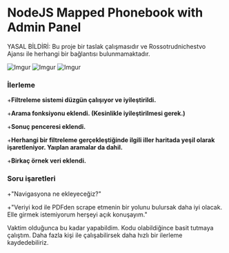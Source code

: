 # NodeJS Mapped Phonebook with Admin Panel

YASAL BİLDİRİ: Bu proje bir taslak çalışmasıdır ve Rossotrudnichestvo Ajansı ile herhangi bir bağlantısı bulunmamaktadır. 

![Imgur](https://i.imgur.com/dKUB8A3.jpg)
![Imgur](https://i.imgur.com/hMknDzs.jpg)
![Imgur](https://i.imgur.com/ln27Fun.jpg)

### İlerleme

+**Filtreleme sistemi düzgün çalışıyor ve iyileştirildi.** 

+**Arama fonksiyonu eklendi. (Kesinlikle iyileştirilmesi gerek.)** 

+**Sonuç penceresi eklendi.**

+**Herhangi bir filtreleme gerçekleştiğinde ilgili iller haritada yeşil olarak işaretleniyor. Yaıplan aramalar da dahil.**

+**Birkaç örnek veri eklendi.**

### Soru işaretleri
+"Navigasyona ne ekleyeceğiz?"

+"Veriyi kod ile PDFden scrape etmenin bir yolunu bulursak daha iyi olacak. Elle girmek istemiyorum herşeyi açık konuşayım."

Vaktim olduğunca bu kadar yapabildim. 
Kodu olabildiğince basit tutmaya çalıştım.
Daha fazla kişi ile çalışabilirsek daha hızlı bir ilerleme kaydedebiliriz.
